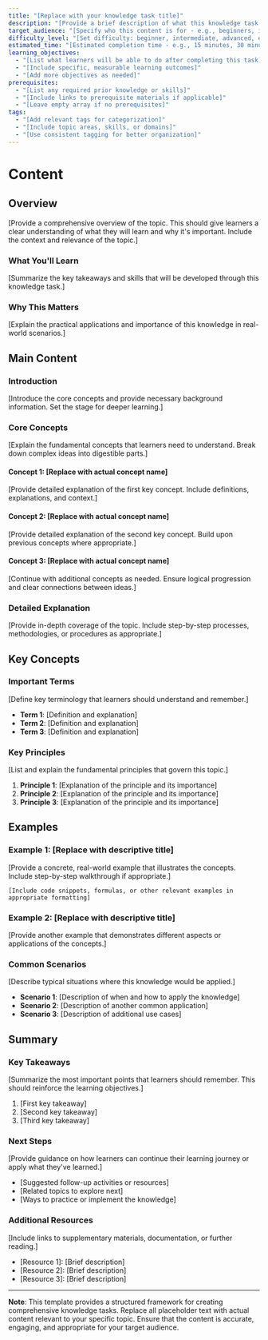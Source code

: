 ```yaml
---
title: "[Replace with your knowledge task title]"
description: "[Provide a brief description of what this knowledge task covers]"
target_audience: "[Specify who this content is for - e.g., beginners, intermediate, advanced]"
difficulty_level: "[Set difficulty: beginner, intermediate, advanced, expert]"
estimated_time: "[Estimated completion time - e.g., 15 minutes, 30 minutes, 1 hour]"
learning_objectives:
  - "[List what learners will be able to do after completing this task]"
  - "[Include specific, measurable learning outcomes]"
  - "[Add more objectives as needed]"
prerequisites:
  - "[List any required prior knowledge or skills]"
  - "[Include links to prerequisite materials if applicable]"
  - "[Leave empty array if no prerequisites]"
tags:
  - "[Add relevant tags for categorization]"
  - "[Include topic areas, skills, or domains]"
  - "[Use consistent tagging for better organization]"
---
```


# Content

## Overview

[Provide a comprehensive overview of the topic. This should give learners a clear understanding of what they will learn and why it's important. Include the context and relevance of the topic.]

### What You'll Learn

[Summarize the key takeaways and skills that will be developed through this knowledge task.]

### Why This Matters

[Explain the practical applications and importance of this knowledge in real-world scenarios.]

## Main Content

### Introduction

[Introduce the core concepts and provide necessary background information. Set the stage for deeper learning.]

### Core Concepts

[Explain the fundamental concepts that learners need to understand. Break down complex ideas into digestible parts.]

#### Concept 1: [Replace with actual concept name]

[Provide detailed explanation of the first key concept. Include definitions, explanations, and context.]

#### Concept 2: [Replace with actual concept name]

[Provide detailed explanation of the second key concept. Build upon previous concepts where appropriate.]

#### Concept 3: [Replace with actual concept name]

[Continue with additional concepts as needed. Ensure logical progression and clear connections between ideas.]

### Detailed Explanation

[Provide in-depth coverage of the topic. Include step-by-step processes, methodologies, or procedures as appropriate.]

## Key Concepts

### Important Terms

[Define key terminology that learners should understand and remember.]

- **Term 1**: [Definition and explanation]
- **Term 2**: [Definition and explanation]
- **Term 3**: [Definition and explanation]

### Key Principles

[List and explain the fundamental principles that govern this topic.]

1. **Principle 1**: [Explanation of the principle and its importance]
2. **Principle 2**: [Explanation of the principle and its importance]
3. **Principle 3**: [Explanation of the principle and its importance]

## Examples

### Example 1: [Replace with descriptive title]

[Provide a concrete, real-world example that illustrates the concepts. Include step-by-step walkthrough if appropriate.]

```
[Include code snippets, formulas, or other relevant examples in appropriate formatting]
```

### Example 2: [Replace with descriptive title]

[Provide another example that demonstrates different aspects or applications of the concepts.]

### Common Scenarios

[Describe typical situations where this knowledge would be applied.]

- **Scenario 1**: [Description of when and how to apply the knowledge]
- **Scenario 2**: [Description of another common application]
- **Scenario 3**: [Description of additional use cases]

## Summary

### Key Takeaways

[Summarize the most important points that learners should remember. This should reinforce the learning objectives.]

1. [First key takeaway]
2. [Second key takeaway]
3. [Third key takeaway]

### Next Steps

[Provide guidance on how learners can continue their learning journey or apply what they've learned.]

- [Suggested follow-up activities or resources]
- [Related topics to explore next]
- [Ways to practice or implement the knowledge]

### Additional Resources

[Include links to supplementary materials, documentation, or further reading.]

- [Resource 1]: [Brief description]
- [Resource 2]: [Brief description]
- [Resource 3]: [Brief description]

---

**Note**: This template provides a structured framework for creating comprehensive knowledge tasks. Replace all placeholder text with actual content relevant to your specific topic. Ensure that the content is accurate, engaging, and appropriate for your target audience. 